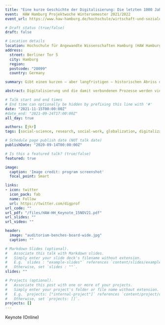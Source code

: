 ```yaml
---
title: "Eine kurze Geschichte der Digitalisierung: Die letzten 1000 Jahre und was das für uns heute bedeutet"
event:  HAW Hamburg Projektwoche Wintersemester 2021/2022
event_url: https://www.haw-hamburg.de/hochschule/wirtschaft-und-soziales/departments/soziale-arbeit/unser-department/projektwochen/projektwoche-wintersemester-20212022/

# Draft status (true/false)
draft: false

# Location details
location: Hochschule für Angewandte Wissenschaften Hamburg (HAW Hamburg)
address:
  street: Berliner Tor 5
  city: Hamburg
  region:
  postcode: "20099"
  country: Germany

summary: Gibt einen kurzen — aber langfristigen — historischen Abriss der Entwicklungsprozesse die zur Digitalisierung heute führten und führen. Im zweiten Teil geht es dann um die sozialen, ökonomischen und kulturellen Implikationen dieser Prozesse für uns heute. 

abstract: Digitalisierung und die damit verbundenen Prozesse werden vielfach noch immer als "Neuland" und in weiten Teilen amorphes, sich erst langsam entwickelndes Phänomen mit unklarem Ausgang dargestellt. Häufig liegt dabei der Fokus mehr auf technologischen Entwicklungen -- Cloud-Lösungen in der Verwaltung, Smartboards und Tablets an Schulen -- und weniger auf mit den damit verbundenen Kulturierungsprozessen -- Fax-Kommunikation in Gesundheitsämtern, Kreidezeit in Schulen. Dieser Vortrag bietet einen kurzen Einblick in die Entstehung und Entwicklung unseres globalen Weltsystems über die letzten 1000 Jahre und zeigt anhand einiger signifikanter, technologisch ermöglichter Sozialisations- und Kulturationsprozessen wie Digitalisierung sich als Prozess über einen langen Zeitraum entwickelt hat, welches Wissen für uns in der Folge aus diesem Entwicklungsprozess besonders wichtig ist im Blick auf Technologien und den damit verbundenen Risiken und Chancen, deren ökonomischer, politischer, soziologischer und kultureller Institutionalisierung und der besonderen Stellung der Digitalität in diesem Gesamtprozess.

# Talk start and end times
# End time can optionally be hidden by prefixing this line with '#'
date: "2021-11-15T00:00:00Z"
#date_end: "2021-09-24T17:00:00Z"
all_day: true

authors: [jkr]
tags: [social-science, research, social-work, globalization, digitalization, digital-capitalism]

# Schedule page publish date (NOT talk date)
publishDate: "2020-09-14T00:00:00Z"

# Is this a featured talk? (true/false)
featured: true

image:
  caption: 'Image credit: program screenshot'
  focal_point: Smart

links:
- icon: twitter
  icon_pack: fab
  name: Follow
  url: https://twitter.com/digprof
url_code: ""
url_pdf: "/files/HAW-HH_Keynote_15NOV21.pdf"
url_slides: ""
url_video: ""

header:
  image: "auditorium-benches-board-wide.jpg"
  caption: ""

# Markdown Slides (optional).
#   Associate this talk with Markdown slides.
#   Simply enter your slide deck's filename without extension.
#   E.g. `slides : "example-slides"` references `content/slides/example-slides.md`.
#   Otherwise, set `slides : ""`.
slides: ""

# Projects (optional).
#   Associate this post with one or more of your projects.
#   Simply enter your project's folder or file name without extension.
#   E.g. `projects: ["internal-project"]` references `content/project/deep-learning/index.md`.
#   Otherwise, set `projects: []`.
projects: []
---
```

Keynote (Online)
